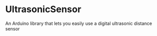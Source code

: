 # UltrasonicSensor
An Arduino library that lets you easily use a digital ultrasonic distance sensor
